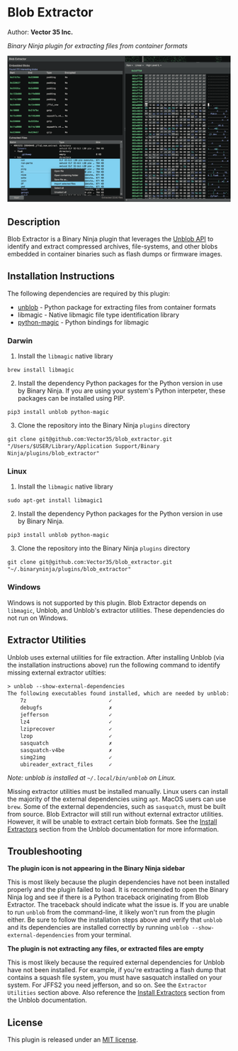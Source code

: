 # Blob Extractor
Author: **Vector 35 Inc.**

_Binary Ninja plugin for extracting files from container formats_

![preview](preview.png)

## Description

Blob Extractor is a Binary Ninja plugin that leverages the [Unblob API](https://github.com/onekey-sec/unblob) to
identify and extract compressed archives, file-systems, and other blobs embedded in container binaries such as flash
dumps or firmware images.

## Installation Instructions

The following dependencies are required by this plugin:

* [unblob](https://github.com/onekey-sec/unblob) - Python package for extracting files from container formats
* libmagic - Native libmagic file type identification library
* [python-magic](https://github.com/ahupp/python-magic) - Python bindings for libmagic

### Darwin

1. Install the `libmagic` native library

```
brew install libmagic
```

2. Install the dependency Python packages for the Python version in use by Binary Ninja. If you are using your system's
Python interpeter, these packages can be installed using PIP.

```
pip3 install unblob python-magic
```

3. Clone the repository into the Binary Ninja `plugins` directory

```
git clone git@github.com:Vector35/blob_extractor.git "/Users/$USER/Library/Application Support/Binary Ninja/plugins/blob_extractor"
```

### Linux

1. Install the `libmagic` native library

```
sudo apt-get install libmagic1
```

2. Install the dependency Python packages for the Python version in use by Binary Ninja.

```
pip3 install unblob python-magic
```

3. Clone the repository into the Binary Ninja `plugins` directory

```
git clone git@github.com:Vector35/blob_extractor.git "~/.binaryninja/plugins/blob_extractor"
```

### Windows

Windows is not supported by this plugin. Blob Extractor depends on `libmagic`, Unblob, and Unblob's extractor utilities.
These dependencies do not run on Windows.

## Extractor Utilities

Unblob uses external utilities for file extraction. After installing Unblob (via the installation instructions above)
run the following command to identify missing external extractor utilties:

```
> unblob --show-external-dependencies
The following executables found installed, which are needed by unblob:
    7z                          ✓
    debugfs                     ✗
    jefferson                   ✓
    lz4                         ✓
    lziprecover                 ✓
    lzop                        ✓
    sasquatch                   ✗
    sasquatch-v4be              ✗
    simg2img                    ✓
    ubireader_extract_files     ✓
```

_Note: unblob is installed at `~/.local/bin/unblob` on Linux._

Missing extractor utilities must be installed manually. Linux users can install the majority of the external
dependencies using `apt`. MacOS users can use `brew`. Some of the external dependencies, such as `sasquatch`, must be
built from source. Blob Extractor will still run without external extractor utilities. However, it will be unable to
extract certain blob formats. See the [Install Extractors](https://unblob.org/installation/#install-extractors) section
from the Unblob documentation for more information.

## Troubleshooting

**The plugin icon is not appearing in the Binary Ninja sidebar**

This is most likely because the plugin dependencies have not been installed properly and the plugin failed to load. It
is recommended to open the Binary Ninja log and see if there is a Python traceback originating from Blob Extractor. The
traceback should indicate what the issue is. If you are unable to run `unblob` from the command-line, it likely won't
run from the plugin either. Be sure to follow the installation steps above and verify that `unblob` and its dependencies
are installed correctly by running `unblob --show-external-dependencies` from your terminal.

**The plugin is not extracting any files, or extracted files are empty**

This is most likely because the required external dependencies for Unblob have not been installed. For example, if
you're extracting a flash dump that contains a squash file system, you must have sasquatch installed on your system. For
JFFS2 you need jefferson, and so on. See the `Extractor Utilities` section above. Also reference the
[Install Extractors](https://unblob.org/installation/#install-extractors) section from the Unblob documentation.

## License

This plugin is released under an [MIT license](./LICENSE).
